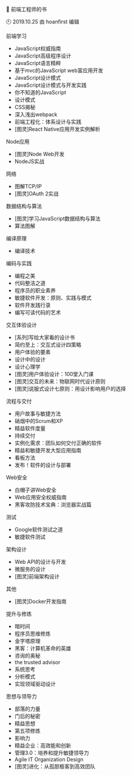 🐾 前端工程师的书

🕘 2019.10.25 由 hoanfirst 编辑

前端学习

- JavaScript权威指南
- JavaScript高级程序设计
- JavaScript语言精粹
- 基于mvc的JavaScript web富应用开发
- JavaScript设计模式
- JavaScript设计模式与开发实践
- 你不知道的JavaScript
- 设计模式
- CSS揭秘
- 深入浅出webpack
- 前端工程化：体系设计与实践
- \[图灵\]React Native应用开发实例解析



Node应用

- \[图灵\]Node Web开发
- NodeJS实战

网络

- 图解TCP/IP
- \[图灵\]OAuth 2实战



数据结构与算法

- \[图灵\]学习JavaScript数据结构与算法
- 算法图解



编译原理

- 编译技术



编码与实践

- 编程之美
- 代码整洁之道
- 程序员的职业素养
- 敏捷软件开发：原则、实践与模式
- 软件开发践行录
- 编写可读代码的艺术



交互体验设计

- \[系列\]写给大家看的设计书
- 简约至上：交互式设计四策略
- 用户体验的要素
- 设计中的设计
- 设计心理学
- \[图灵\]用户体验设计：100堂入门课
- \[图灵\]交互的未来：物联网时代设计原则
- \[图灵\]说服式设计七原则：用设计影响用户的选择



流程与交付

- 用户故事与敏捷方法
- 硝烟中的Scrum和XP
- 精益软件度量
- 持续交付
- 实例化需求：团队如何交付正确的软件
- 精益和敏捷开发大型应用指南
- 看板方法
- 发布！软件的设计与部署



Web安全

- 白帽子讲Web安全
- Web应用安全权威指南
- 黑客攻防技术宝典：浏览器实战篇



测试

- Google软件测试之道
- 敏捷软件测试



架构设计

- Web API的设计与开发
- 微服务的设计
- \[图灵\]前端架构设计



其他

- \[图灵\]Docker开发指南



提升与修炼

- 暗时间
- 程序员思维修炼
- 金字塔原理
- 黑客：计算机革命的英雄
- 咨询的奥秘
- the trusted advisor
- 系统思考
- 分析模式
- 实现领域驱动设计



思想与领导力

- 部落的力量
- 门后的秘密
- 精益思想
- 第五项修炼
- 影响力
- 精益企业：高效能和创新
- 管理3.0：培养和提升敏捷领导力
- Agile IT Organization Design
- \[图灵\]进化：从孤胆极客到高效团队
